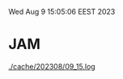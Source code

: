Wed Aug  9 15:05:06 EEST 2023
# JAM
<a href='./cache/202308/09_15.log'>./cache/202308/09_15.log</a>
